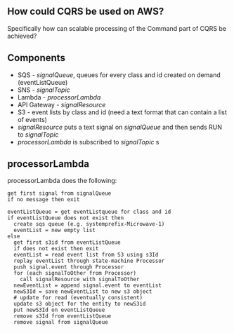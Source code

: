 How could CQRS be used on AWS?
---------------------------------
Specifically how can scalable processing of the Command part of CQRS be achieved?

## Components

* SQS - *signalQueue*, queues for every class and id created on demand (eventListQueue)
* SNS - *signalTopic*
* Lambda - *processorLambda*
* API Gateway - *signalResource*
* S3 - event lists by class and id (need a text format that can contain a list of events)
* *signalResource* puts a text signal on *signalQueue* and then sends RUN to *signalTopic*
* *processorLambda* is subscribed to *signalTopic*
s
## processorLambda

processorLambda does the following:

```
get first signal from signalQueue
if no message then exit

eventListQueue = get eventListqueue for class and id
if eventListQueue does not exist then 
  create sqs queue (e.g. systemprefix-Microwave-1)
  eventList = new empty list
else 
  get first s3id from eventListQueue
  if does not exist then exit
  eventList = read event list from S3 using s3Id
  replay eventList through state-machine Processor
  push signal.event through Processor
  for (each signalToOther from Processor) 
    call signalResource with signalToOther
  newEventList = append signal.event to eventList
  newS3Id = save newEventList to new s3 object
  # update for read (eventually consistent)
  update s3 object for the entity to newS3id
  put newS3Id on eventListQueue
  remove s3Id from eventListQueue
  remove signal from signalQueue
```

